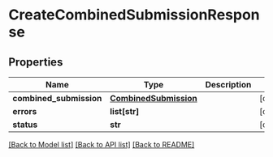 # CreateCombinedSubmissionResponse

## Properties
Name | Type | Description | Notes
------------ | ------------- | ------------- | -------------
**combined_submission** | [**CombinedSubmission**](CombinedSubmission.md) |  | [optional] 
**errors** | **list[str]** |  | [optional] 
**status** | **str** |  | [optional] 

[[Back to Model list]](../README.md#documentation-for-models) [[Back to API list]](../README.md#documentation-for-api-endpoints) [[Back to README]](../README.md)


